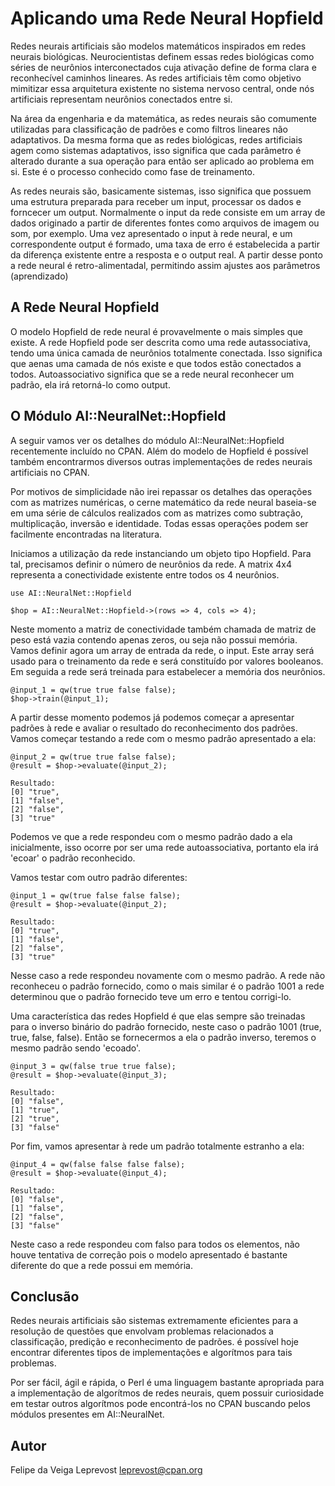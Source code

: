 Aplicando uma Rede Neural Hopfield
==================================

Redes neurais artificiais são modelos matemáticos inspirados em redes neurais biológicas. Neurocientistas definem essas redes biológicas como séries de neurônios interconectados
cuja ativação define de forma clara e reconhecível caminhos lineares. As redes artificiais têm como objetivo mimitizar essa arquitetura existente no sistema nervoso central, onde nós artificiais representam neurônios conectados entre si.

Na área da engenharia e da matemática, as redes neurais são comumente utilizadas para classificação de padrões e como filtros lineares não adaptativos. Da mesma forma que as
redes biológicas, redes artificiais agem como sistemas adaptativos, isso significa que cada parâmetro é alterado durante a sua operação para então ser aplicado ao problema em si.
Este é o processo conhecido como fase de treinamento.

As redes neurais são, basicamente sistemas, isso significa que possuem uma estrutura preparada para receber um input, processar os dados e forncecer um output. Normalmente o input
da rede consiste em um array de dados originado a partir de diferentes fontes como arquivos de imagem ou som, por exemplo. Uma vez apresentado o input à rede neural, e um
correspondente output é formado, uma taxa de erro é estabelecida a partir da diferença existente entre a resposta e o output real. A partir desse ponto a rede neural é retro-alimentadal, permitindo assim ajustes aos parâmetros (aprendizado)

A Rede Neural Hopfield
----------------------

O modelo Hopfield de rede neural é provavelmente o mais simples que existe. A rede Hopfield pode ser descrita como uma rede autassociativa, tendo uma única camada de neurônios
totalmente conectada. Isso significa que aenas uma camada de nós existe e que todos estão conectados a todos. Autoassociativo significa que se a rede neural reconhecer um padrão,
ela irá retorná-lo como output.

O Módulo AI::NeuralNet::Hopfield
-------------------------------

A seguir vamos ver os detalhes do módulo AI::NeuralNet::Hopfield recentemente incluído no CPAN. Além do modelo de Hopfield é possível também encontrarmos diversos outras 
implementações de redes neurais artificiais no CPAN.

Por motivos de simplicidade não irei repassar os detalhes das operações com as matrizes numéricas, o cerne matemático da rede neural baseia-se em uma série de cálculos realizados
com as matrizes como subtração, multiplicação, inversão e identidade. Todas essas operações podem ser facilmente encontradas na literatura.

Iniciamos a utilização da rede instanciando um objeto tipo Hopfield. Para tal, precisamos definir o número de neurônios da rede. A matrix 4x4 representa a conectividade existente entre todos os 4 neurônios. 
	
	use AI::NeuralNet::Hopfield
	
	$hop = AI::NeuralNet::Hopfield->(rows => 4, cols => 4);

Neste momento a matriz de conectividade também chamada de matriz de peso está vazia contendo apenas zeros, ou seja não possui memória.
Vamos definir agora um array de entrada da rede, o input. Este array será usado para o treinamento da rede e será constituído por valores booleanos. Em seguida a rede será treinada
para estabelecer a memória dos neurônios.

	@input_1 = qw(true true false false);
	$hop->train(@input_1);

A partir desse momento podemos já podemos começar a apresentar padrões à rede e avaliar o resultado do reconhecimento dos padrões. Vamos começar testando a rede com o mesmo padrão
apresentado a ela:

	@input_2 = qw(true true false false);
	@result = $hop->evaluate(@input_2);
	
	Resultado:
	[0] "true",
	[1] "false",
	[2] "false",
	[3] "true"

Podemos ve que a rede respondeu com o mesmo padrão dado a ela inicialmente, isso ocorre por ser uma rede autoassociativa, portanto ela irá 'ecoar' o padrão reconhecido.

Vamos testar com outro padrão diferentes:

	@input_1 = qw(true false false false);
	@result = $hop->evaluate(@input_2);
	
	Resultado:
	[0] "true",
	[1] "false",
	[2] "false",
	[3] "true"

Nesse caso a rede respondeu novamente com o mesmo padrão. A rede não reconheceu o padrão fornecido, como o mais similar é o padrão 1001 a rede determinou que o padrão fornecido
teve um erro e tentou corrigi-lo.

Uma característica das redes Hopfield é que elas sempre são treinadas para o inverso binário do padrão fornecido, neste caso o padrão 1001 (true, true, false, false). Então
se fornecermos a ela o padrão inverso, teremos o mesmo padrão sendo 'ecoado'.

	@input_3 = qw(false true true false);
	@result = $hop->evaluate(@input_3);
	
	Resultado:
	[0] "false",
	[1] "true",
	[2] "true",
	[3] "false"

Por fim, vamos apresentar à rede um padrão totalmente estranho a ela:

	@input_4 = qw(false false false false);
	@result = $hop->evaluate(@input_4);
	
	Resultado:
	[0] "false",
	[1] "false",
	[2] "false",
	[3] "false"

Neste caso a rede respondeu com falso para todos os elementos, não houve tentativa de correção pois o modelo apresentado é bastante diferente do que a rede possui em memória.

Conclusão
---------

Redes neurais artificiais são sistemas extremamente eficientes para a resolução de questões que envolvam problemas relacionados a classificação, predição e reconhecimento de
padrões. é possível hoje encontrar diferentes tipos de implementações e algorítmos para tais problemas.

Por ser fácil, ágil e rápida, o Perl é uma linguagem bastante apropriada para a implementação de algorítmos de redes neurais, quem possuir curiosidade em testar outros algorítmos
pode encontrá-los no CPAN buscando pelos módulos presentes em AI::NeuralNet.

Autor
----
Felipe da Veiga Leprevost
leprevost@cpan.org

















